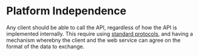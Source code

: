 Platform Independence
=====================

Any client should be able to call the API, regardless of how the API is implemented internally. This require using [standard protocols](standard-protocols), and having a mechanism wherebny the client and the web service can agree on the format of the data to exchange.
